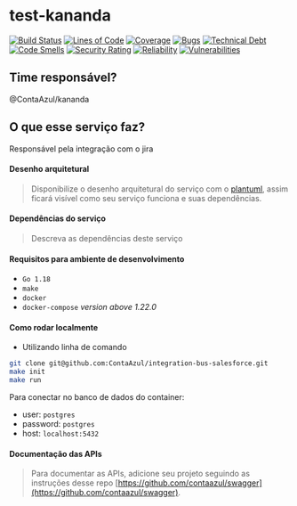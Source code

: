 # test-kananda
[![Build Status](https://jenkins.contaazul.com/buildStatus/icon?job=microservices%2Fintegration-bus-salesforce%2Fcd%2Fk8s-prod&subject=MASTER)](https://jenkins.contaazul.com/job/microservices/job/integration-bus-salesforce/job/cd/job/k8s-prod/)
[![Lines of Code](https://ma5trv4fbpzaz3f5bsexn7hk2u0msszy.lambda-url.sa-east-1.on.aws/?project=integration-bus-salesforce&metric=ncloc)](https://sonarqube.contaazul.com/dashboard?id=com.contaazul%3Aintegration-bus-salesforce)
[![Coverage](https://ma5trv4fbpzaz3f5bsexn7hk2u0msszy.lambda-url.sa-east-1.on.aws/?project=integration-bus-salesforce&metric=coverage)](https://sonarqube.contaazul.com/dashboard?id=com.contaazul%3Aintegration-bus-salesforce)
[![Bugs](https://ma5trv4fbpzaz3f5bsexn7hk2u0msszy.lambda-url.sa-east-1.on.aws/?project=integration-bus-salesforce&metric=bugs)](https://sonarqube.contaazul.com/dashboard?id=com.contaazul%3Aintegration-bus-salesforce)
[![Technical Debt](https://ma5trv4fbpzaz3f5bsexn7hk2u0msszy.lambda-url.sa-east-1.on.aws/?project=integration-bus-salesforce&metric=sqale_index)](https://sonarqube.contaazul.com/dashboard?id=com.contaazul%3Aintegration-bus-salesforce)
[![Code Smells](https://ma5trv4fbpzaz3f5bsexn7hk2u0msszy.lambda-url.sa-east-1.on.aws/?project=integration-bus-salesforce&metric=code_smells)](https://sonarqube.contaazul.com/dashboard?id=com.contaazul%3Aintegration-bus-salesforce)
[![Security Rating](https://ma5trv4fbpzaz3f5bsexn7hk2u0msszy.lambda-url.sa-east-1.on.aws/?project=integration-bus-salesforce&metric=security_rating)](https://sonarqube.contaazul.com/dashboard?id=com.contaazul%3Aintegration-bus-salesforce)
[![Reliability](https://ma5trv4fbpzaz3f5bsexn7hk2u0msszy.lambda-url.sa-east-1.on.aws/?project=integration-bus-salesforce&metric=reliability_rating)](https://sonarqube.contaazul.com/dashboard?id=com.contaazul%3Aintegration-bus-salesforce)
[![Vulnerabilities](https://ma5trv4fbpzaz3f5bsexn7hk2u0msszy.lambda-url.sa-east-1.on.aws/?project=integration-bus-salesforce&metric=vulnerabilities)](https://sonarqube.contaazul.com/dashboard?id=com.contaazul%3Aintegration-bus-salesforce)

## Time responsável?

@ContaAzul/kananda

## O que esse serviço faz?

Responsável pela integração com o jira

#### Desenho arquitetural

> Disponibilize o desenho arquitetural do serviço com o [plantuml](https://github.com/ContaAzul/plantuml),
> assim ficará visível como seu serviço funciona e suas dependências.

#### Dependências do serviço

> Descreva as dependências deste serviço

#### Requisitos para ambiente de desenvolvimento
- `Go 1.18`
- `make`
- `docker`
- `docker-compose` *version above 1.22.0*

#### Como rodar localmente

- Utilizando linha de comando
```sh
git clone git@github.com:ContaAzul/integration-bus-salesforce.git
make init
make run
```
    
Para conectar no banco de dados do container:
- user: `postgres`
- password: `postgres`
- host: `localhost:5432`


#### Documentação das APIs

> Para documentar as APIs, adicione seu projeto seguindo as instruções desse repo
> [https://github.com/contaazul/swagger](https://github.com/contaazul/swagger).
